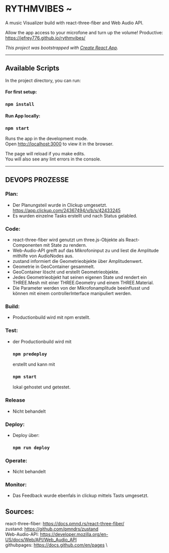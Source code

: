 # RYTHMVIBES ~
A music Visualizer build with react-three-fiber and Web Audio API.

Allow the app access to your microfone and turn up the volume!
Productive: https://jefrey776.github.io/rythmvibes/

*This project was bootstrapped with [Create React App](https://github.com/facebook/create-react-app).*
_________________________________________________________________________________________________________

## Available Scripts

In the project directory, you can run:
#### For first setup:
### `npm install`

#### Run App locally:

### `npm start`

Runs the app in the development mode.\
Open [http://localhost:3000](http://localhost:3000) to view it in the browser.

The page will reload if you make edits.\
You will also see any lint errors in the console.
_________________________________________________________________________________________________________

## DEVOPS PROZESSE

### Plan:
  - Der Planungsteil wurde in Clickup umgesetzt.
    https://app.clickup.com/24367494/v/b/s/42433245
  - Es wurden einzelne Tasks erstellt und nach Status gelabled.
 
### Code:
  - react-three-fiber wird genutzt um three.js-Objekte als React-Componenten mit State zu rendern.
  - Web-Audio-API greift auf das Mikrofoninput zu und liest die Amplitude mithilfe von AudioNodes aus.
  - zustand informiert die Geometrieobjekte über Amplitudenwert.
  - Geometrie in GeoContainer gesammelt.
  - GeoContainer löscht und erstellt Geometrieobjekte.
  - Jedes Geometrieobjekt hat seinen eigenen State und rendert ein THREE.Mesh mit einer THREE.Geometry und einem THREE.Material.
  - Die Parameter werden von der Mikrofonamplitude beeinflusst und können mit einem controllerInterface manipuliert werden.

### Build: 
  - Productionbuild wird mit npm erstellt.
### Test:
  - der Productionbuild wird mit 
    ### `npm predeploy`
    erstellt und kann mit 
    ### `npm start`
    lokal gehostet und getestet.
### Release
  - Nicht behandelt
### Deploy:
  - Deploy über:
    ### `npm run deploy`
### Operate:
  - Nicht behandelt
### Monitor:
  - Das Feedback wurde ebenfals in clickup mittels Tasts umgesetzt.


## Sources:
react-three-fiber: https://docs.pmnd.rs/react-three-fiber/ \
zustand: https://github.com/pmndrs/zustand \
Web-Audio-API: https://developer.mozilla.org/en-US/docs/Web/API/Web_Audio_API \
githubpages: https://docs.github.com/en/pages \
